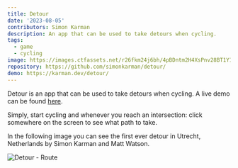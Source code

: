 ```yaml
---
title: Detour
date: '2023-08-05'
contributors: Simon Karman
description: An app that can be used to take detours when cycling.
tags:
  - game
  - cycling
image: https://images.ctfassets.net/r26fkm24j6bh/4pBDntm2H4XsPnv28BT1Y1/728473f81773e79c92a77197c9869d07/app.png
repository: https://github.com/simonkarman/detour/
demo: https://karman.dev/detour/
---
```


Detour is an app that can be used to take detours when cycling. A live demo can be found [here](https://karman.dev/detour/).

Simply, start cycling and whenever you reach an intersection: click somewhere on the screen to see what path to take.

In the following image you can see the first ever detour in Utrecht, Netherlands by Simon Karman and Matt Watson.

![Detour - Route](//images.ctfassets.net/r26fkm24j6bh/4a1VgTxDjMKOPVHNtnNg3f/a44711d675cee8839b07177fceffef93/route.png)
